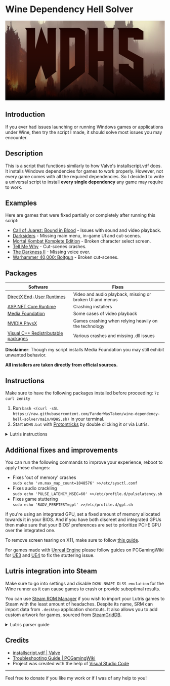 # Wine Dependency Hell Solver

![logo](WDHS.png)

## Introduction

If you ever had issues launching or running Windows games or applications under Wine, then try the script I made, it should solve most issues you may encounter.

## Description

This is a script that functions similarly to how Valve's installscript.vdf does. It installs Windows dependencies for games to work properly. However, not every game comes with all the required dependencies. So I decided to write a universal script to install **every single dependency** any game may require to work.

## Examples

Here are games that were fixed partially or completely after running this script:

- [Call of Juarez: Bound in Blood](https://github.com/ValveSoftware/Proton/issues/1831) - Issues with sound and video playback.
- [Darksiders](https://github.com/ValveSoftware/Proton/issues/264) - Missing main menu, in-game UI and cut-scenes.
- [Mortal Kombat Komplete Edition](https://github.com/ValveSoftware/Proton/issues/1185) - Broken character select screen.
- [Tell Me Why](https://github.com/ValveSoftware/Proton/issues/6829) - Cut-scenes crashes.
- [The Darkness II](https://github.com/ValveSoftware/Proton/issues/563) - Missing voice over.
- [Warhammer 40,000: Boltgun](https://github.com/ValveSoftware/Proton/issues/6795) - Broken cut-scenes.

## Packages

| Software                                                                                              | Fixes                                                    |
| ----------------------------------------------------------------------------------------------------- | -------------------------------------------------------- |
| [DirectX End-User Runtimes](https://www.microsoft.com/en-us/download/details.aspx?id=8109)            | Video and audio playback, missing or broken UI and menus |
| [ASP.NET Core Runtime](https://dotnet.microsoft.com/en-us/download)                                   | Crashing installers                                      |
| [Media Foundation](https://github.com/z0z0z/mf-installcab)                                            | Some cases of video playback                             |
| [NVIDIA PhysX](https://www.nvidia.com/en-us/drivers/physx/9_09_0428/physx_9-09-0428_whql/)            | Games crashing when relying heavily on the technology    |
| [Visual C++ Redistributable packages](https://www.microsoft.com/en-us/download/details.aspx?id=30679) | Various crashes and missing .dll issues                  |

**Disclaimer**: Though my script installs Media Foundation you may still exhibit unwanted behavior.

**All installers are taken directly from official sources.**

## Instructions

Make sure to have the following packages installed before proceeding: `7z curl zenity`

1. Run `bash <(curl -sSL https://raw.githubusercontent.com/FanderWasTaken/wine-dependency-hell-solver/main/WDHS.sh)` in your terminal.
2. Start `WDHS.bat` with [Protontricks](https://github.com/Matoking/protontricks) by double clicking it or via Lutris.

<details>
    <summary>Lutris instructions</summary>
      
![lutris step one](lutris_1.png)

![lutris step two](lutris_2.png)

</details>

## Additional fixes and improvements

You can run the following commands to improve your experience, reboot to apply these changes:

- Fixes 'out of memory' crashes<br>
`sudo echo 'vm.max_map_count=1048576' >>/etc/sysctl.conf`<br>
- Fixes audio crackling<br>
`sudo echo 'PULSE_LATENCY_MSEC=60' >>/etc/profile.d/pulselatency.sh`<br>
- Fixes game stuttering<br>
`sudo echo 'RADV_PERFTEST=gpl' >>/etc/profile.d/gpl.sh`<br>

If you're using an integrated GPU, set a fixed amount of memory allocated towards it in your BIOS. And if you have both discreet and integrated GPUs then make sure that your BIOS' preferences are set to prioritize PCI-E GPU over the integrated one.

To remove screen tearing on X11, make sure to follow [this guide](https://linuxreviews.org/HOWTO_fix_screen_tearing).

For games made with [Unreal Engine](https://www.unrealengine.com/en-US) please follow guides on PCGamingWiki for [UE3](https://www.pcgamingwiki.com/wiki/Engine:Unreal_Engine_4) and [UE4](https://www.pcgamingwiki.com/wiki/Engine:Unreal_Engine_4) to fix the stuttering issue.

## Lutris integration into Steam

Make sure to go into settings and disable `DXVK-NVAPI DLSS emulation` for the Wine runner as it can cause games to crash or provide suboptimal results.

You can use [Steam ROM Manager](https://github.com/SteamGridDB/steam-rom-manager) if you wish to import your Lutris games to Steam with the least amount of headaches. Despite its name, SRM can import data from `.desktop` application shortcuts. It also allows you to add custom artwork for games, sourced from [SteamGridDB](https://www.steamgriddb.com/).

<details>
    <summary>Lutris parser guide</summary>
      
Create a new Parser and use `Non Steam Shortcuts` as a template. Add `*/${title}@(.desktop|.DESKTOP)` as `User's glob` parameter and lead `ROMs directory` to the path where you have your games installed. Create a desktop shortcut for your game from Lutris and place `.desktop` shortcut into your game's directory. Save, go to `Preview`, press `Parse` and add your games with desired artwork.

</details>

## Credits

- [installscript.vdf | Valve](https://partner.steamgames.com/doc/sdk/installscripts)
- [Troubleshooting Guide | PCGamingWiki](https://www.pcgamingwiki.com/wiki/Troubleshooting_guide)
- Project was created with the help of [Visual Studio Code](https://code.visualstudio.com/)

---

Feel free to donate if you like my work or if I was of any help to you!
